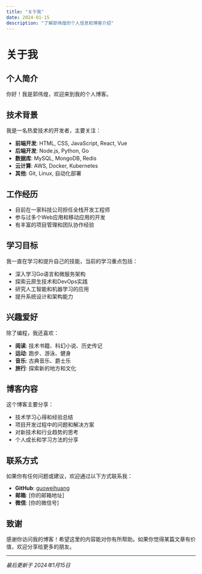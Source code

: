 ```yaml
---
title: "关于我"
date: 2024-01-15
description: "了解郭伟煌的个人信息和博客介绍"
---
```


# 关于我

## 个人简介

你好！我是郭伟煌，欢迎来到我的个人博客。

## 技术背景

我是一名热爱技术的开发者，主要关注：

- **前端开发**: HTML, CSS, JavaScript, React, Vue
- **后端开发**: Node.js, Python, Go
- **数据库**: MySQL, MongoDB, Redis
- **云计算**: AWS, Docker, Kubernetes
- **其他**: Git, Linux, 自动化部署

## 工作经历

- 目前在一家科技公司担任全栈开发工程师
- 参与过多个Web应用和移动应用的开发
- 有丰富的项目管理和团队协作经验

## 学习目标

我一直在学习和提升自己的技能，当前的学习重点包括：

- 深入学习Go语言和微服务架构
- 探索云原生技术和DevOps实践
- 研究人工智能和机器学习的应用
- 提升系统设计和架构能力

## 兴趣爱好

除了编程，我还喜欢：

- **阅读**: 技术书籍、科幻小说、历史传记
- **运动**: 跑步、游泳、健身
- **音乐**: 古典音乐、爵士乐
- **旅行**: 探索新的地方和文化

## 博客内容

这个博客主要分享：

- 技术学习心得和经验总结
- 项目开发过程中的问题和解决方案
- 对新技术和行业趋势的思考
- 个人成长和学习方法的分享

## 联系方式

如果你有任何问题或建议，欢迎通过以下方式联系我：

- **GitHub**: [guoweihuang](https://github.com/guoweihuang)
- **邮箱**: [你的邮箱地址]
- **微信**: [你的微信号]

## 致谢

感谢你访问我的博客！希望这里的内容能对你有所帮助。如果你觉得某篇文章有价值，欢迎分享给更多的朋友。

---

*最后更新于 2024年1月15日* 